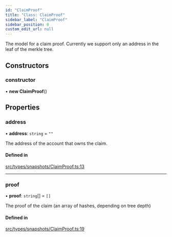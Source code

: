 ```yaml
---
id: "ClaimProof"
title: "Class: ClaimProof"
sidebar_label: "ClaimProof"
sidebar_position: 0
custom_edit_url: null
---
```


The model for a claim proof. Currently we support only an address
in the leaf of the merkle tree.

## Constructors

### constructor

• **new ClaimProof**()

## Properties

### address

• **address**: `string` = `""`

The address of the account that owns the claim.

#### Defined in

[src/types/snapshots/ClaimProof.ts:13](https://github.com/PrasoonPratham/nftlabs-sdk-ts/blob/e7d1d7f/src/types/snapshots/ClaimProof.ts#L13)

___

### proof

• **proof**: `string`[] = `[]`

The proof of the claim (an array of hashes, depending on tree depth)

#### Defined in

[src/types/snapshots/ClaimProof.ts:19](https://github.com/PrasoonPratham/nftlabs-sdk-ts/blob/e7d1d7f/src/types/snapshots/ClaimProof.ts#L19)
